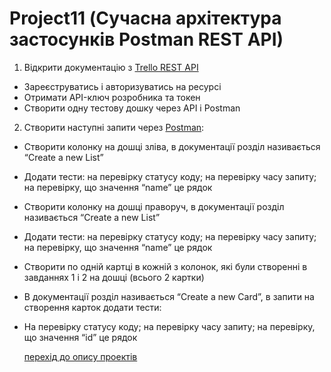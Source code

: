 # Project11 (Сучасна архітектура застосунків Postman REST API)
1. Відкрити документацію з [Trello REST API](https://developer.atlassian.com/cloud/trello/rest/api-group-actions#api-group-actions)
+ Зареєструватись і авторизуватись на ресурсі
+ Отримати API-ключ розробника та токен
+ Створити одну тестову дошку через API i Postman

2. Створити наступні запити через [Postman](https://github.com/makstyt/pet_projects2023/blob/project11/Postman%20Trello%20REST%20API.pdf):
+ Створити колонку на дошці зліва, в документації розділ називається “Create a new List”
+ Додати тести: на перевірку статусу коду; на перевірку часу запиту; на перевірку, що значення “name” це рядок
+ Створити колонку на дошці праворуч, в документації розділ називається “Create a new List”
+ Додати тести: на перевірку статусу коду; на перевірку часу запиту; на перевірку, що значення “name” це рядок
+ Створити по одній картці в кожній з колонок, які були створенні в завданнях 1 і 2 на дошці (всього 2 картки)
+ В документації розділ називається “Create a new Card”, в запити на створення карток додати тести:
+ На перевірку статусу коду; на перевірку часу запиту; на перевірку, що значення “id” це рядок

  [перехід до опису проектів](https://github.com/makstyt/pet_projects2023)
